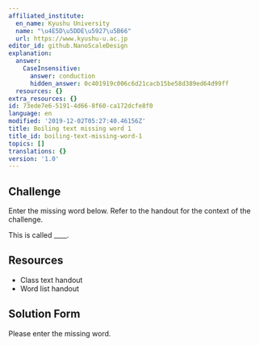 ```yaml
---
affiliated_institute:
  en_name: Kyushu University
  name: "\u4E5D\u5DDE\u5927\u5B66"
  url: https://www.kyushu-u.ac.jp
editor_id: github.NanoScaleDesign
explanation:
  answer:
    CaseInsensitive:
      answer: conduction
      hidden_answer: 0c401919c006c6d21cacb15be58d389ed64d99ff
  resources: {}
extra_resources: {}
id: 73ede7e6-5191-4d66-8f60-ca172dcfe8f0
language: en
modified: '2019-12-02T05:27:40.46156Z'
title: Boiling text missing word 1
title_id: boiling-text-missing-word-1
topics: []
translations: {}
version: '1.0'
---
```


## Challenge
Enter the missing word below. Refer to the handout for the context of the challenge.

This is called ____.


## Resources
- Class text handout
- Word list handout


## Solution Form
Please enter the missing word.
